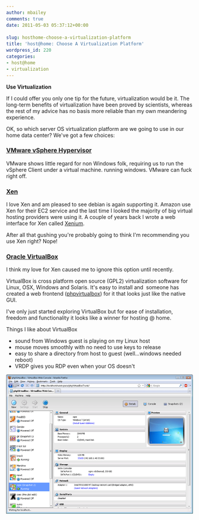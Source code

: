 ```yaml
---
author: mbailey
comments: true
date: 2011-05-03 05:37:12+00:00

slug: hosthome-choose-a-virtualization-platform
title: 'host@home: Choose A Virtualization Platform'
wordpress_id: 220
categories:
- host@home
- virtualization
---
```



**Use Virtualization**

If I could offer you only one tip for the future, virtualization would be it.
The long-term benefits of virtualization have been proved by scientists,
whereas the rest of my advice has no basis more reliable than my own meandering
experience.

OK, so which server OS virtualization platform are we going to use in our home data center? We've got a few choices:

### [VMware vSphere Hypervisor](http://www.vmware.com/products/vsphere-hypervisor/overview.html)

VMware shows little regard for non Windows folk, requiring us to run the
vSphere Client under a virtual machine. running windows. VMware can fuck right
off.

### [Xen](http://xen.org/)

I love Xen and am pleased to see debian is again supporting it. Amazon use Xen
for their EC2 service and the last time I looked the majority of big virtual
hosting providers were using it. A couple of years back I wrote a web interface
for Xen called [Xenium](https://github.com/mbailey/xenium).

After all that gushing you're probably going to think I'm recommending you use Xen right? Nope!


### [Oracle VirtualBox](http://www.virtualbox.org/)

I think my love for Xen caused me to ignore this option until recently.

VirtualBox is cross platform open source (GPL2) virtualization software for
Linux, OSX, Windows and Solaris. It's easy to install and  someone has created
a web frontend ([phpvirtualbox](http://code.google.com/p/phpvirtualbox/)) for
it that looks just like the native GUI.

I've only just started exploring VirtualBox but for ease of installation,
freedom and functionality it looks like a winner for hosting @ home.

Things I like about VirtualBox

  * sound from Windows guest is playing on my Linux host
  * mouse moves smoothly with no need to use keys to release
  * easy to share a directory from host to guest (well...windows needed reboot)
  * VRDP gives you RDP even when your OS doesn't

![](../images/phpvbsm1.png)
